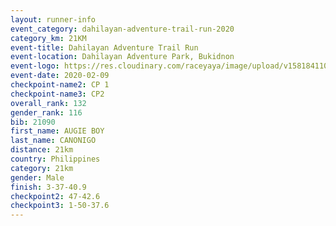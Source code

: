 ```yaml
--- 
layout: runner-info 
event_category: dahilayan-adventure-trail-run-2020 
category_km: 21KM 
event-title: Dahilayan Adventure Trail Run 
event-location: Dahilayan Adventure Park, Bukidnon 
event-logo: https://res.cloudinary.com/raceyaya/image/upload/v1581841107/logo/2020/dahilayan-adventure-park-2020_gve1jp.png 
event-date: 2020-02-09 
checkpoint-name2: CP 1 
checkpoint-name3: CP2 
overall_rank: 132
gender_rank: 116
bib: 21090
first_name: AUGIE BOY
last_name: CANONIGO
distance: 21km
country: Philippines
category: 21km
gender: Male
finish: 3-37-40.9
checkpoint2: 47-42.6
checkpoint3: 1-50-37.6
--- 
```

